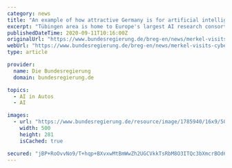 ```yaml
---
category: news
title: "An example of how attractive Germany is for artificial intelligence companies"
excerpt: "Tübingen area is home to Europe's largest AI research consortium. Chancellor Angela Merkel paid a virtual visit."
publishedDateTime: 2020-09-11T10:16:00Z
originalUrl: "https://www.bundesregierung.de/breg-en/news/merkel-visits-cyber-valley-1783704"
webUrl: "https://www.bundesregierung.de/breg-en/news/merkel-visits-cyber-valley-1783704"
type: article

provider:
  name: Die Bundesregierung
  domain: bundesregierung.de

topics:
  - AI in Autos
  - AI

images:
  - url: "https://www.bundesregierung.de/resource/image/1785940/16x9/500/281/71f489c12cc7832d1e82d01ff0cc0cfe/CI/2020-09-09-cyber-valley-startbild.jpg"
    width: 500
    height: 281
    isCached: true

secured: "jBP+RoOvvNo9/T+hqp+BXvxwMtBmWwZh2UGCVkkTsRbM8O3ITQc3bXmcrBOd6gYQxybOBk4NzQv6qwXwi6r0FTnkdzWOr4rvK5VCrc5Yve58n1f4B8Yd3j98Gjk8Io6BrOx6SdNaLsE0fEoJP1yNle+AFyhTPRy6O26rl7Xxeo5kGnwdPyGK5o6vWF0tis+pnmwRrPQZ4Qo8lNLJKCSQ+3gya/78xoRrqfhbfnx2EMBbitXdLal3FAEgtROTu1flHpqh3grLcbr8zxD9ubdpfUYKzSluEHNldwXIlepw37hdWOajyR/CJ3kCaPYH1pMsaMPFTwlGp890K7DPt4nHIaZFDpBm64WxNc0v+y+3RQA=;qXeL/8fdQee5Cg3BoR9B8w=="
---
```



